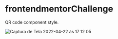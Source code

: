 # frontendmentorChallenge

QR code component style.

![Captura de Tela 2022-04-22 às 17 12 05](https://user-images.githubusercontent.com/101880897/164788870-a5a1b449-da4e-40fb-a9c6-277c9d07b55f.png)
